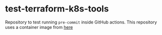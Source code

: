 # test-terraform-k8s-tools

Repository to test running ```pre-commit``` inside GitHub actions.
This repository uses a container image from [here](https://github.com/bcochofel/terraform-tools)
